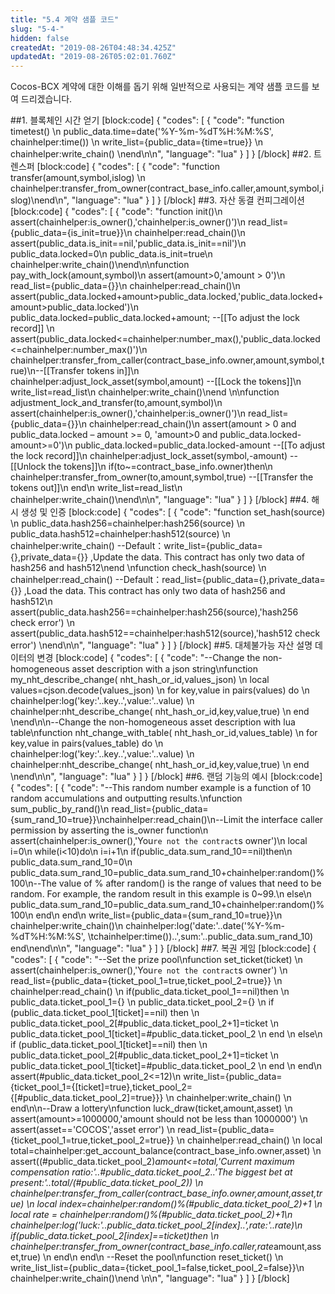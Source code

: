 ```yaml
---
title: "5.4 계약 샘플 코드"
slug: "5-4-"
hidden: false
createdAt: "2019-08-26T04:48:34.425Z"
updatedAt: "2019-08-26T05:02:01.760Z"
---
```

Cocos-BCX 계약에 대한 이해를 돕기 위해 일반적으로 사용되는 계약 샘플 코드를 보여 드리겠습니다.

##1. 블록체인 시간 얻기
[block:code]
{
  "codes": [
    {
      "code": "function timetest() \n    public_data.time=date('%Y-%m-%dT%H:%M:%S', chainhelper:time()) \n    write_list={public_data={time=true}} \n    chainhelper:write_chain() \nend\n\n",
      "language": "lua"
    }
  ]
}
[/block]
##2. 트렌스퍼
[block:code]
{
  "codes": [
    {
      "code": "function transfer(amount,symbol,islog) \n  chainhelper:transfer_from_owner(contract_base_info.caller,amount,symbol,islog)\nend\n",
      "language": "lua"
    }
  ]
}
[/block]
##3. 자산 동결 컨피그레이션
[block:code]
{
  "codes": [
    {
      "code": "function init()\n    assert(chainhelper:is_owner(),'chainhelper:is_owner()')\n    read_list={public_data={is_init=true}}\n    chainhelper:read_chain()\n    assert(public_data.is_init==nil,'public_data.is_init==nil')\n    public_data.locked=0\n    public_data.is_init=true\n    chainhelper:write_chain()\nend\n\nfunction pay_with_lock(amount,symbol)\n    assert(amount>0,'amount > 0')\n    read_list={public_data={}}\n    chainhelper:read_chain()\n    assert(public_data.locked+amount>public_data.locked,'public_data.locked+amount>public_data.locked')\n    public_data.locked=public_data.locked+amount;  --[[To adjust the lock record]] \n    assert(public_data.locked<=chainhelper:number_max(),'public_data.locked<=chainhelper:number_max()')\n    chainhelper:transfer_from_caller(contract_base_info.owner,amount,symbol,true)\n--[[Transfer tokens in]]\n    chainhelper:adjust_lock_asset(symbol,amount)  --[[Lock the tokens]]\n    write_list=read_list\n    chainhelper:write_chain()\nend    \n\nfunction adjustment_lock_and_transfer(to,amount,symbol)\n    assert(chainhelper:is_owner(),'chainhelper:is_owner()')\n    read_list={public_data={}}\n    chainhelper:read_chain()\n    assert(amount > 0 and public_data.locked – amount >= 0, 'amount>0 and public_data.locked-amount>=0')\n    public_data.locked=public_data.locked-amount  --[[To adjust the lock record]]\n    chainhelper:adjust_lock_asset(symbol,-amount)      --[[Unlock the tokens]]\n    if(to~=contract_base_info.owner)then\n        chainhelper:transfer_from_owner(to,amount,symbol,true)  --[[Transfer the tokens out]]\n    end\n    write_list=read_list\n    chainhelper:write_chain()\nend\n\n",
      "language": "lua"
    }
  ]
}
[/block]
##4. 해시 생성 및 인증
[block:code]
{
  "codes": [
    {
      "code": "function set_hash(source) \n    public_data.hash256=chainhelper:hash256(source) \n    public_data.hash512=chainhelper:hash512(source) \n    chainhelper:write_chain() --Default：write_list={public_data={},private_data={}} ,Update the data. This contract has only two data of hash256 and hash512\nend \nfunction check_hash(source) \n    chainhelper:read_chain() --Default：read_list={public_data={},private_data={}} ,Load the data. This contract has only two data of hash256 and hash512\n    assert(public_data.hash256==chainhelper:hash256(source),'hash256 check error') \n    assert(public_data.hash512==chainhelper:hash512(source),'hash512 check error') \nend\n\n",
      "language": "lua"
    }
  ]
}
[/block]
##5. 대체불가능 자산 설명 데이터의 변경
[block:code]
{
  "codes": [
    {
      "code": "--Change the non-homogeneous asset description with a json string\nfunction my_nht_describe_change( nht_hash_or_id,values_json) \n    local values=cjson.decode(values_json) \n    for key,value in pairs(values)  do  \n        chainhelper:log('key:'..key..',value:'..value)   \n        chainhelper:nht_describe_change( nht_hash_or_id,key,value,true)  \n    end  \nend\n\n--Change the non-homogeneous asset description with lua table\nfunction nht_change_with_table( nht_hash_or_id,values_table) \n    for key,value in pairs(values_table)  do  \n        chainhelper:log('key:'..key..',value:'..value)   \n        chainhelper:nht_describe_change( nht_hash_or_id,key,value,true)  \n    end  \nend\n\n",
      "language": "lua"
    }
  ]
}
[/block]
##6. 랜덤 기능의 예시 
[block:code]
{
  "codes": [
    {
      "code": "--This random number example is a function of 10 random accumulations and outputting results.\nfunction sum_public_by_rand()\n    read_list={public_data={sum_rand_10=true}}\nchainhelper:read_chain()\n--Limit the interface caller permission by asserting the is_owner function\n    assert(chainhelper:is_owner(),'You`re not the contract`s owner')\n    local i=0\n    while(i<10)do\n        i=i+1\n        if(public_data.sum_rand_10==nil)then\n            public_data.sum_rand_10=0\n            public_data.sum_rand_10=public_data.sum_rand_10+chainhelper:random()%100\n--The value of % after random() is the range of values that need to be random. For example, the random result in this example is 0~99.\n        else\n            public_data.sum_rand_10=public_data.sum_rand_10+chainhelper:random()%100\n        end\n    end\n    write_list={public_data={sum_rand_10=true}}\n    chainhelper:write_chain()\n    chainhelper:log('date:'..date('%Y-%m-%dT%H:%M:%S', \tchainhelper:time())..',sum:'..public_data.sum_rand_10) end\nend\n\n",
      "language": "lua"
    }
  ]
}
[/block]
##7. 복권 게임
[block:code]
{
  "codes": [
    {
      "code": "--Set the prize pool\nfunction set_ticket(ticket)                \n  assert(chainhelper:is_owner(),'You`re not the contract`s owner')            \n  read_list={public_data={ticket_pool_1=true,ticket_pool_2=true}}  \n  chainhelper:read_chain()  \n  if(public_data.ticket_pool_1==nil)then  \n    public_data.ticket_pool_1={}  \n    public_data.ticket_pool_2={}  \n    if (public_data.ticket_pool_1[ticket]==nil) then            \n        public_data.ticket_pool_2[#public_data.ticket_pool_2+1]=ticket  \n        public_data.ticket_pool_1[ticket]=#public_data.ticket_pool_2  \n    end     \n  else\n    if (public_data.ticket_pool_1[ticket]==nil) then  \n        public_data.ticket_pool_2[#public_data.ticket_pool_2+1]=ticket  \n        public_data.ticket_pool_1[ticket]=#public_data.ticket_pool_2  \n    end     \n  end\n  assert(#public_data.ticket_pool_2<=12)\n  write_list={public_data={ticket_pool_1={[ticket]=true},ticket_pool_2={[#public_data.ticket_pool_2]=true}}}  \n  chainhelper:write_chain()  \n  end\n\n--Draw a lottery\nfunction luck_draw(ticket,amount,asset)  \n  assert(amount>=1000000,'amount should not be less than 1000000')  \n  assert(asset=='COCOS','asset error')  \n  read_list={public_data={ticket_pool_1=true,ticket_pool_2=true}}  \n  chainhelper:read_chain()      \n  local total=chainhelper:get_account_balance(contract_base_info.owner,asset)      \n  assert((#public_data.ticket_pool_2)*amount<=total,'Current maximum compensation ratio:'..#public_data.ticket_pool_2..'The biggest bet at present:'..total/(#public_data.ticket_pool_2))  \n  chainhelper:transfer_from_caller(contract_base_info.owner,amount,asset,true)  \n  local index=chainhelper:random()%(#public_data.ticket_pool_2)+1      \n  local rate = chainhelper:random()%(#public_data.ticket_pool_2)+1\n  chainhelper:log('luck:'..public_data.ticket_pool_2[index]..',rate:'..rate)\n  if(public_data.ticket_pool_2[index]==ticket)then  \n    chainhelper:transfer_from_owner(contract_base_info.caller,rate*amount,asset,true)      \n  end\n end\n --Reset the  pool\nfunction reset_ticket() \n    write_list_list={public_data={ticket_pool_1=false,ticket_pool_2=false}}\n    chainhelper:write_chain()\nend \n\n",
      "language": "lua"
    }
  ]
}
[/block]